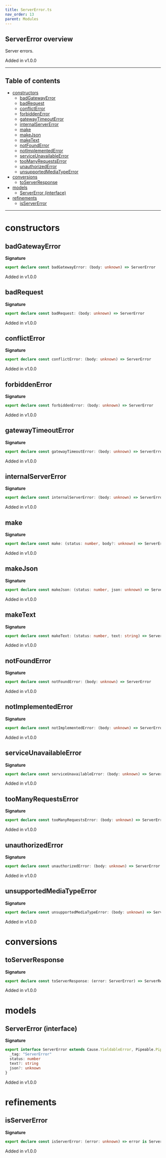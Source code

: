 ```yaml
---
title: ServerError.ts
nav_order: 13
parent: Modules
---
```


## ServerError overview

Server errors.

Added in v1.0.0

---

<h2 class="text-delta">Table of contents</h2>

- [constructors](#constructors)
  - [badGatewayError](#badgatewayerror)
  - [badRequest](#badrequest)
  - [conflictError](#conflicterror)
  - [forbiddenError](#forbiddenerror)
  - [gatewayTimeoutError](#gatewaytimeouterror)
  - [internalServerError](#internalservererror)
  - [make](#make)
  - [makeJson](#makejson)
  - [makeText](#maketext)
  - [notFoundError](#notfounderror)
  - [notImplementedError](#notimplementederror)
  - [serviceUnavailableError](#serviceunavailableerror)
  - [tooManyRequestsError](#toomanyrequestserror)
  - [unauthorizedError](#unauthorizederror)
  - [unsupportedMediaTypeError](#unsupportedmediatypeerror)
- [conversions](#conversions)
  - [toServerResponse](#toserverresponse)
- [models](#models)
  - [ServerError (interface)](#servererror-interface)
- [refinements](#refinements)
  - [isServerError](#isservererror)

---

# constructors

## badGatewayError

**Signature**

```ts
export declare const badGatewayError: (body: unknown) => ServerError
```

Added in v1.0.0

## badRequest

**Signature**

```ts
export declare const badRequest: (body: unknown) => ServerError
```

Added in v1.0.0

## conflictError

**Signature**

```ts
export declare const conflictError: (body: unknown) => ServerError
```

Added in v1.0.0

## forbiddenError

**Signature**

```ts
export declare const forbiddenError: (body: unknown) => ServerError
```

Added in v1.0.0

## gatewayTimeoutError

**Signature**

```ts
export declare const gatewayTimeoutError: (body: unknown) => ServerError
```

Added in v1.0.0

## internalServerError

**Signature**

```ts
export declare const internalServerError: (body: unknown) => ServerError
```

Added in v1.0.0

## make

**Signature**

```ts
export declare const make: (status: number, body?: unknown) => ServerError
```

Added in v1.0.0

## makeJson

**Signature**

```ts
export declare const makeJson: (status: number, json: unknown) => ServerError
```

Added in v1.0.0

## makeText

**Signature**

```ts
export declare const makeText: (status: number, text: string) => ServerError
```

Added in v1.0.0

## notFoundError

**Signature**

```ts
export declare const notFoundError: (body: unknown) => ServerError
```

Added in v1.0.0

## notImplementedError

**Signature**

```ts
export declare const notImplementedError: (body: unknown) => ServerError
```

Added in v1.0.0

## serviceUnavailableError

**Signature**

```ts
export declare const serviceUnavailableError: (body: unknown) => ServerError
```

Added in v1.0.0

## tooManyRequestsError

**Signature**

```ts
export declare const tooManyRequestsError: (body: unknown) => ServerError
```

Added in v1.0.0

## unauthorizedError

**Signature**

```ts
export declare const unauthorizedError: (body: unknown) => ServerError
```

Added in v1.0.0

## unsupportedMediaTypeError

**Signature**

```ts
export declare const unsupportedMediaTypeError: (body: unknown) => ServerError
```

Added in v1.0.0

# conversions

## toServerResponse

**Signature**

```ts
export declare const toServerResponse: (error: ServerError) => ServerResponse.ServerResponse
```

Added in v1.0.0

# models

## ServerError (interface)

**Signature**

```ts
export interface ServerError extends Cause.YieldableError, Pipeable.Pipeable {
  _tag: "ServerError"
  status: number
  text?: string
  json?: unknown
}
```

Added in v1.0.0

# refinements

## isServerError

**Signature**

```ts
export declare const isServerError: (error: unknown) => error is ServerError
```

Added in v1.0.0

